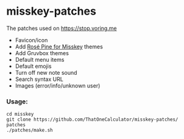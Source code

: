 # misskey-patches
The patches used on https://stop.voring.me

- Favicon/icon
- Add [Rosé Pine for Misskey](https://github.com/rose-pine/misskey) themes
- Add Gruvbox themes
- Default menu items
- Default emojis
- Turn off new note sound
- Search syntax URL
- Images (error/info/unknown user)

### Usage:
```
cd misskey
git clone https://github.com/ThatOneCalculator/misskey-patches/ patches
./patches/make.sh
```
